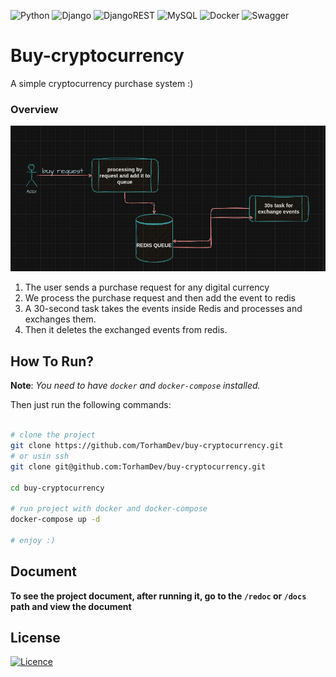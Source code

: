 ![Python]( https://img.shields.io/badge/Python-FFD43B?style=for-the-badge&logo=python&logoColor=blue)
![Django](https://img.shields.io/badge/Django-092E20?style=for-the-badge&logo=django&logoColor=green)
![DjangoREST](https://img.shields.io/badge/django%20rest-ff1709?style=for-the-badge&logo=django&logoColor=white)
![MySQL](https://img.shields.io/badge/MySQL-005C84?style=for-the-badge&logo=mysql&logoColor=white)
![Docker](https://img.shields.io/badge/Docker-2CA5E0?style=for-the-badge&logo=docker&logoColor=white)
![Swagger](https://img.shields.io/badge/Swagger-85EA2D?style=for-the-badge&logo=Swagger&logoColor=white)

# Buy-cryptocurrency
A simple cryptocurrency purchase system :)

### Overview
![diagram](./readme_files/diagram.png)

1. The user sends a purchase request for any digital currency
2. We process the purchase request and then add the event to redis
3. A 30-second task takes the events inside Redis and processes and exchanges them.
4. Then it deletes the exchanged events from redis.

## How To Run?
**Note**: *You need to have `docker` and `docker-compose` installed.*

Then just run the following commands:

```bash

# clone the project
git clone https://github.com/TorhamDev/buy-cryptocurrency.git
# or usin ssh
git clone git@github.com:TorhamDev/buy-cryptocurrency.git

cd buy-cryptocurrency

# run project with docker and docker-compose
docker-compose up -d

# enjoy :)
```
## Document
**To see the project document, after running it, go to the `/redoc` or `/docs` path and view the document**

## License

[![Licence](https://img.shields.io/github/license/Ileriayo/markdown-badges?style=for-the-badge)](./LICENSE)